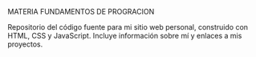 MATERIA FUNDAMENTOS DE PROGRACION 

Repositorio del código fuente para mi sitio web personal, construido con HTML, CSS y JavaScript. Incluye información sobre mí y enlaces a mis proyectos.
